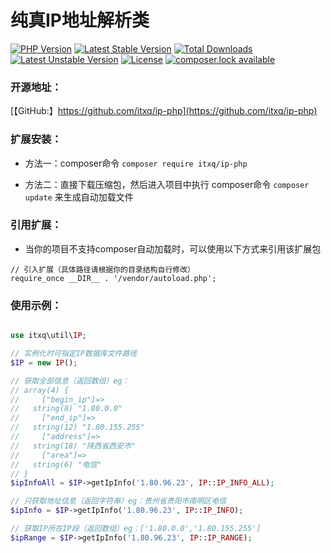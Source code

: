 纯真IP地址解析类
===============

[![PHP Version](https://img.shields.io/badge/php-%3E%3D7.1-8892BF.svg)](http://www.php.net/)
[![Latest Stable Version](https://poser.pugx.org/itxq/ip-php/version)](https://packagist.org/packages/itxq/ip-php)
[![Total Downloads](https://poser.pugx.org/itxq/ip-php/downloads)](https://packagist.org/packages/itxq/ip-php)
[![Latest Unstable Version](https://poser.pugx.org/itxq/ip-php/v/unstable)](//packagist.org/packages/itxq/ip-php)
[![License](https://poser.pugx.org/itxq/ip-php/license)](https://packagist.org/packages/itxq/ip-php)
[![composer.lock available](https://poser.pugx.org/itxq/ip-php/composerlock)](https://packagist.org/packages/itxq/ip-php)

### 开源地址：

[【GitHub:】https://github.com/itxq/ip-php](https://github.com/itxq/ip-php)


### 扩展安装：

+ 方法一：composer命令 `composer require itxq/ip-php`

+ 方法二：直接下载压缩包，然后进入项目中执行 composer命令 `composer update` 来生成自动加载文件

### 引用扩展：

+ 当你的项目不支持composer自动加载时，可以使用以下方式来引用该扩展包

```
// 引入扩展（具体路径请根据你的目录结构自行修改）
require_once __DIR__ . '/vendor/autoload.php';
```

### 使用示例：

```php

use itxq\util\IP;

// 实例化时可指定IP数据库文件路径
$IP = new IP();

// 获取全部信息（返回数组）eg：
// array(4) {
//     ["begin_ip"]=>
//   string(8) "1.80.0.0"
//     ["end_ip"]=>
//   string(12) "1.80.155.255"
//     ["address"]=>
//   string(18) "陕西省西安市"
//     ["area"]=>
//   string(6) "电信"
// }
$ipInfoAll = $IP->getIpInfo('1.80.96.23', IP::IP_INFO_ALL);

// 只获取地址信息（返回字符串）eg：贵州省贵阳市南明区电信
$ipInfo = $IP->getIpInfo('1.80.96.23', IP::IP_INFO);

// 获取IP所在IP段（返回数组）eg：['1.80.0.0','1.80.155.255']
$ipRange = $IP->getIpInfo('1.80.96.23', IP::IP_RANGE);

```
